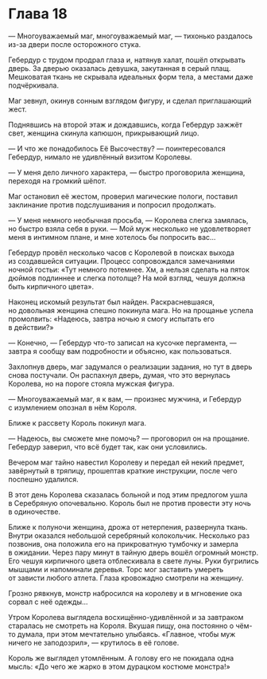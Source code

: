 # Глава 18

— Многоуважаемый маг, многоуважаемый маг, — тихонько раздалось из-за двери после осторожного стука.

Гебердур с трудом продрал глаза и, натянув халат, пошёл открывать дверь. За дверью оказалась девушка, закутанная в серый плащ. Мешковатая ткань не скрывала идеальных форм тела, а местами даже подчёркивала.

Маг зевнул, окинув сонным взглядом фигуру, и сделал приглашающий жест.

Поднявшись на второй этаж и дождавшись, когда Гебердур зажжёт свет, женщина скинула капюшон, прикрывающий лицо.

— И что же понадобилось Её Высочеству? — поинтересовался Гебердур, нимало не удивлённый визитом Королевы.

— У меня дело личного характера, — быстро проговорила женщина, переходя на громкий шёпот.

Маг остановил её жестом, проверил магические пологи, поставил заклинание против подслушивания и попросил продолжать.

— У меня немного необычная просьба, — Королева слегка замялась, но быстро взяла себя в руки. — Мой муж несколько не удовлетворяет меня в интимном плане, и мне хотелось бы попросить вас...

Гебердур провёл несколько часов с Королевой в поисках выхода из создавшейся ситуации. Процесс сопровождался замечаниями ночной гостьи: «Тут немного потемнее. Хм, а нельзя сделать на пяток дюймов подлиннее и слегка потолще? На мой взгляд, чешуя должна быть кирпичного цвета».

Наконец искомый результат был найден. Раскрасневшаяся, но довольная женщина спешно покинула мага. Но на прощанье успела промолвить: «Надеюсь, завтра ночью я смогу испытать его в действии?»

— Конечно, — Гебердур что-то записал на кусочке пергамента, — завтра я сообщу вам подробности и объясню, как пользоваться.

Захлопнув дверь, маг задумался о реализации задания, но тут в дверь снова постучали. Он распахнул дверь, думая, что это вернулась Королева, но на пороге стояла мужская фигура.

— Многоуважаемый маг, я к вам, — произнес мужчина, и Гебердур с изумлением опознал в нём Короля.

Ближе к рассвету Король покинул мага.

— Надеюсь, вы сможете мне помочь? — проговорил он на прощание. Гебердур заверил, что всё будет так, как они условились.

Вечером маг тайно навестил Королеву и передал ей некий предмет, завёрнутый в тряпицу, прошептав краткие инструкции, после чего поспешно удалился.

В этот день Королева сказалась больной и под этим предлогом ушла в Серебряную опочевальню. Король был не против провести эту ночь в одиночестве.

Ближе к полуночи женщина, дрожа от нетерпения, развернула ткань. Внутри оказался небольшой серебряный колокольчик. Несколько раз позвонив, она положила его на прикроватную тумбочку и замерла в ожидании. Через пару минут в тайную дверь вошёл огромный монстр. Его чешуя кирпичного цвета отблескивала в свете луны. Руки бугрились мышцами и напоминали деревья. Торс мог заставить умереть от зависти любого атлета. Глаза кровожадно смотрели на женщину.

Грозно рявкнув, монстр набросился на королеву и в мгновение ока сорвал с неё одежды...

Утром Королева выглядела восхищённо-удивлённой и за завтраком старалась не смотреть на Короля. Вкушая пищу, она постоянно о чём-то думала, при этом мечтательно улыбаясь. «Главное, чтобы муж ничего не заподозрил», — крутилось в её голове.

Король же выглядел утомлённым. А голову его не покидала одна мысль: «До чего же жарко в этом дурацком костюме монстра!»


